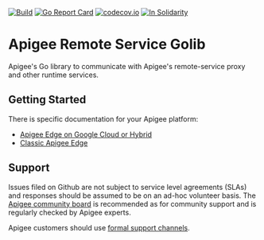 [![Build](https://github.com/apigee/apigee-remote-service-golib/workflows/Build/badge.svg)](https://github.com/apigee/apigee-remote-service-golib/workflows/Build/badge.svg)
[![Go Report Card](https://goreportcard.com/badge/github.com/apigee/apigee-remote-service-golib)](https://goreportcard.com/report/github.com/apigee/apigee-remote-service-golib)
[![codecov.io](https://codecov.io/github/apigee/apigee-remote-service-golib/coverage.svg?branch=master)](https://codecov.io/github/apigee/apigee-remote-service-golib?branch=master)
[![In Solidarity](https://github.com/jpoehnelt/in-solidarity-bot/raw/main/static/badge-flat.png)](https://github.com/apps/in-solidarity)

# Apigee Remote Service Golib

Apigee's Go library to communicate with Apigee's remote-service proxy and other runtime services.

## Getting Started

There is specific documentation for your Apigee platform:

* [Apigee Edge on Google Cloud or Hybrid](https://cloud.google.com/apigee/docs/api-platform/envoy-adapter/latest/concepts)
* [Classic Apigee Edge](https://docs.apigee.com/api-platform/envoy-adapter)

## Support

Issues filed on Github are not subject to service level agreements (SLAs) and responses should be
assumed to be on an ad-hoc volunteer basis. The [Apigee community board](https://community.apigee.com/)
is recommended as for community support and is regularly checked by Apigee experts.

Apigee customers should use [formal support channels](https://cloud.google.com/apigee/support).
